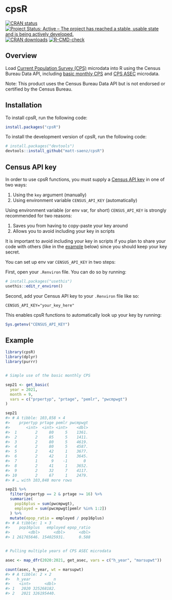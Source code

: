 
<!-- README.md is generated from README.Rmd. Please edit that file -->

# cpsR

<!-- badges: start -->

[![CRAN
status](https://www.r-pkg.org/badges/version/cpsR)](https://CRAN.R-project.org/package=cpsR)
[![Project Status: Active – The project has reached a stable, usable
state and is being actively
developed.](https://www.repostatus.org/badges/latest/active.svg)](https://www.repostatus.org/#active)
[![CRAN
downloads](https://cranlogs.r-pkg.org/badges/grand-total/cpsR)](https://cran.r-project.org/package=cpsR)
[![R-CMD-check](https://github.com/matt-saenz/cpsR/actions/workflows/R-CMD-check.yaml/badge.svg)](https://github.com/matt-saenz/cpsR/actions/workflows/R-CMD-check.yaml)
<!-- badges: end -->

## Overview

Load [Current Population Survey
(CPS)](https://www.census.gov/programs-surveys/cps/about.html) microdata
into R using the Census Bureau Data API, including [basic monthly
CPS](https://www.census.gov/data/datasets/time-series/demo/cps/cps-basic.html)
and [CPS
ASEC](https://www.census.gov/data/datasets/time-series/demo/cps/cps-asec.html)
microdata.

Note: This product uses the Census Bureau Data API but is not endorsed
or certified by the Census Bureau.

## Installation

To install cpsR, run the following code:

``` r
install.packages("cpsR")
```

To install the development version of cpsR, run the following code:

``` r
# install.packages("devtools")
devtools::install_github("matt-saenz/cpsR")
```

## Census API key

In order to use cpsR functions, you must supply a [Census API
key](https://api.census.gov/data/key_signup.html) in one of two ways:

1.  Using the `key` argument (manually)
2.  Using environment variable `CENSUS_API_KEY` (automatically)

Using environment variable (or env var, for short) `CENSUS_API_KEY` is
strongly recommended for two reasons:

1.  Saves you from having to copy-paste your key around
2.  Allows you to avoid including your key in scripts

It is important to avoid including your key in scripts if you plan to
share your code with others (like in the [example](#example) below)
since you should keep your key secret.

You can set up env var `CENSUS_API_KEY` in two steps:

First, open your `.Renviron` file. You can do so by running:

``` r
# install.packages("usethis")
usethis::edit_r_environ()
```

Second, add your Census API key to your `.Renviron` file like so:

    CENSUS_API_KEY="your_key_here"

This enables cpsR functions to automatically look up your key by
running:

``` r
Sys.getenv("CENSUS_API_KEY")
```

## Example

``` r
library(cpsR)
library(dplyr)
library(purrr)


# Simple use of the basic monthly CPS

sep21 <- get_basic(
  year = 2021,
  month = 9,
  vars = c("prpertyp", "prtage", "pemlr", "pwcmpwgt")
)

sep21
#> # A tibble: 103,858 × 4
#>    prpertyp prtage pemlr pwcmpwgt
#>       <int>  <int> <int>    <dbl>
#>  1        2     80     5    1361.
#>  2        2     85     5    1411.
#>  3        2     80     5    4619.
#>  4        2     80     5    4587.
#>  5        2     42     1    3677.
#>  6        2     42     1    3645.
#>  7        1      9    -1       0 
#>  8        2     41     1    3652.
#>  9        2     32     7    4117.
#> 10        2     67     1    2479.
#> # … with 103,848 more rows

sep21 %>%
  filter(prpertyp == 2 & prtage >= 16) %>%
  summarize(
    pop16plus = sum(pwcmpwgt),
    employed = sum(pwcmpwgt[pemlr %in% 1:2])
  ) %>%
  mutate(epop_ratio = employed / pop16plus)
#> # A tibble: 1 × 3
#>    pop16plus   employed epop_ratio
#>        <dbl>      <dbl>      <dbl>
#> 1 261765646. 154025931.      0.588


# Pulling multiple years of CPS ASEC microdata

asec <- map_dfr(2020:2021, get_asec, vars = c("h_year", "marsupwt"))

count(asec, h_year, wt = marsupwt)
#> # A tibble: 2 × 2
#>   h_year          n
#>    <int>      <dbl>
#> 1   2020 325268182.
#> 2   2021 326195440.
```
